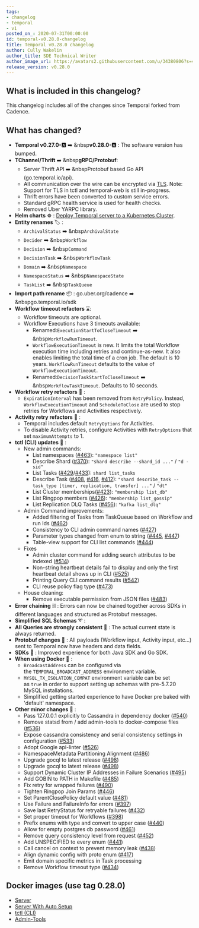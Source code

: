 ```yaml
---
tags:
- changelog
- temporal
- v1
posted_on_: 2020-07-31T00:00:00
id: temporal-v0.28.0-changelog
title: Temporal v0.28.0 changelog
author: Cully Wakelin
author_title: SDE Technical Writer
author_image_url: https://avatars2.githubusercontent.com/u/34380806?s=400&u=5cd38b5e4416a5d10cdf9ebd386eec1d02f0b067&v=4
release_version: v0.28.0
---
```


<!--truncate-->

## What is included in this changelog?

This changelog includes all of the changes since Temporal forked from Cadence.

## What has changed?

- **Temporal v0.27.0-**🅰️  ➡️ &nbsp**v0.28.0-**🅰️ : The software version has bumped.
- **TChannel/Thrift** ➡️ &nbsp**gRPC/Protobuf**:
    - Server Thrift API ➡️ &nbspProtobuf based Go API (go.temporal.io/api).
    - All communication over the wire can be encrypted via [TLS](https://docs.temporal.io/docs/configuring-temporal-server#tls). Note: Support for TLS in tctl and temporal-web is still in-progress.
    - Thrift errors have been converted to custom service errors.
    - Standard gRPC health service is used for health checks.
    - Removed Uber YARPC library.
- **Helm charts** ☸️ : [Deploy Temporal server to a Kubernetes Cluster](https://github.com/temporalio/helm-charts).
- **Entity renames** 🏷️ :
    - `ArchivalStatus` ➡️ &nbsp`ArchivalState`
    - `Decider` ➡️ &nbsp`Workflow`
    - `Decision` ➡️ &nbsp`Command`
    - `DecisionTask` ➡️ &nbsp`WorkflowTask`
    - `Domain` ➡️ &nbsp`Namespace`
    - `NamespaceStatus` ➡️ &nbsp`NamespaceState`
    - `TaskList` ➡️ &nbsp`TaskQueue`
- **Import path rename** 📦 : go.uber.org/cadence ➡️ &nbspgo.temporal.io/sdk
- **Workflow timeout refactors** ⌛:
    - Workflow timeouts are optional.
    - Workflow Executions have 3 timeouts available:
        - Renamed:`ExecutionStartToCloseTimeout` ➡️ &nbsp`WorkflowRunTimeout`.
        - `WorkflowExecutionTimeout` is new. It limits the total Workflow execution time including retries and continue-as-new. It also enables limiting the total time of a cron job. The default is 10 years. `WorkflowRunTimeout` defaults to the value of `WorkflowExecutionTimeout`.
        - Renamed:`DecisionTaskStartToCloseTimeout` ➡️ &nbsp`WorkflowTaskTimeout`. Defaults to 10 seconds.
- **Workflow retry refactors** 🔁 :
    - `ExpirationInterval` has been removed from `RetryPolicy`. Instead, `WorkflowExecutionTimeout` and `ScheduleToClose` are used to stop retries for Workflows and Activities respectively.
- **Activity retry refactors** 🔁 :
    - Temporal includes default `RetryOptions` for Activities.
    - To disable Activity retries, configure Activities with `RetryOptions` that set `maximumAttempts` to 1.
- **tctl (CLI) updates** 🧰 :
    - New admin commands:
        - List namespaces ([#463](https://github.com/temporalio/temporal/pull/463)): `"namespace list"`
        - Describe Shard ([#370](https://github.com/temporalio/temporal/pull/370)): `"shard describe --shard_id ..."` / `"d -sid"`
        - List Tasks ([#429](https://github.com/temporalio/temporal/pull/429)/[#433](https://github.com/temporalio/temporal/pull/433)): `shard list_tasks`
        - Describe Task ([#408](https://github.com/temporalio/temporal/pull/408), [#416](https://github.com/temporalio/temporal/pull/416), [#412](https://github.com/temporalio/temporal/pull/412)): `"shard describe_task --task_type [timer, replication, transfer] ..."` / `"dt"`
        - List Cluster memberships([#423](https://github.com/temporalio/temporal/pull/423/files)): `"membership list_db"`
        - List Ringpop members ([#426](https://github.com/temporalio/temporal/pull/426)): `"membership list_gossip"`
        - List Replication DLQ Tasks ([#456](https://github.com/temporalio/temporal/pull/456)): `"kafka list_dlq"`
    - Admin Command improvements:
        - Added filtering of Tasks from TaskQueue based on Workflow and run Ids  ([#462](https://github.com/temporalio/temporal/pull/462))
        - Consistency to CLI admin command names ([#427](https://github.com/temporalio/temporal/pull/427))
        - Parameter types changed from enum to string ([#445](https://github.com/temporalio/temporal/pull/445), [#447](https://github.com/temporalio/temporal/pull/447))
        - Table-view support for CLI list commands ([#444](https://github.com/temporalio/temporal/pull/444))
    - Fixes
        - Admin cluster command for adding search attributes to be indexed ([#514](https://github.com/temporalio/temporal/pull/514))
        - Non-string heartbeat details fail to display and only the first heartbeat detail shows up in CLI ([#525](https://github.com/temporalio/temporal/pull/525))
        - Printing Query CLI command results ([#542](https://github.com/temporalio/temporal/pull/542))
        - CLI reuse policy flag type ([#473](https://github.com/temporalio/temporal/pull/473))
    - House cleaning:
        - Remove executable permission from JSON files ([#483](https://github.com/temporalio/temporal/pull/483))
- **Error chaining** ⛓️  :  Errors can now be chained together across SDKs in different languages and structured as Protobuf messages.
- **Simplified SQL Schemas** ➰ :
- **All Queries are strongly consistent** 🔎 : The actual current state is always returned.
- **Protobuf changes** 👣 : All payloads (Workflow input, Activity input, etc...) sent to Temporal now have headers and data fields.
- **SDKs** 🔌 : Improved experience for both Java SDK and Go SDK.
- **When using Docker** 🐳 :
    - `BroadcastAddress` can be configured via the `TEMPORAL_BROADCAST_ADDRESS` environment variable.
    - `MYSQL_TX_ISOLATION_COMPAT` environment variable can be set as `true` in order to support setting up schemas with pre-5.7.20 MySQL installations.
    - Simplified getting started experience to have Docker pre baked with 'default' namespace.
- **Other minor changes** 🔹 :
    - Pass 127.0.0.1 explicitly to Cassandra in dependency docker ([#540](https://github.com/temporalio/temporal/pull/540))
    - Remove statsd from / add admin-tools to docker-compose files ([#536](https://github.com/temporalio/temporal/pull/536))
    - Expose cassandra consistency and serial consistency settings in configuration ([#533](https://github.com/temporalio/temporal/pull/533))
    - Adopt Google api-linter ([#526](https://github.com/temporalio/temporal/pull/526))
    - NamespaceMetadata Partitioning Alignment ([#486](https://github.com/temporalio/temporal/pull/486))
    - Upgrade gocql to latest release ([#498](https://github.com/temporalio/temporal/pull/498))
    - Upgrade gocql to latest release ([#498](https://github.com/temporalio/temporal/pull/498))
    - Support Dynamic Cluster IP Addresses in Failure Scenarios ([#495](https://github.com/temporalio/temporal/pull/495))
    - Add GOBIN to PATH in Makefile ([#485](https://github.com/temporalio/temporal/pull/485))
    - Fix retry for wrapped failures ([#490](https://github.com/temporalio/temporal/pull/490))
    - Tighten Ringpop Join Params ([#446](https://github.com/temporalio/temporal/pull/446))
    - Set ParentClosePolicy default value ([#481](https://github.com/temporalio/temporal/pull/481))
    - Use Failure and FailureInfo for errors ([#397](https://github.com/temporalio/temporal/pull/397))
    - Save last RetryStatus for retryable failures ([#432](https://github.com/temporalio/temporal/pull/432))
    - Set proper timeout for Workflows ([#398](https://github.com/temporalio/temporal/pull/398))
    - Prefix enums with type and convert to upper case ([#440](https://github.com/temporalio/temporal/pull/440))
    - Allow for empty postgres db password ([#461](https://github.com/temporalio/temporal/pull/461))
    - Remove query consistency level from request ([#452](https://github.com/temporalio/temporal/pull/452))
    - Add UNSPECIFIED to every enum ([#441](https://github.com/temporalio/temporal/pull/441))
    - Call cancel on context to prevent memory leak ([#438](https://github.com/temporalio/temporal/pull/438))
    - Align dynamic config with proto enum ([#417](https://github.com/temporalio/temporal/pull/417))
    - Emit domain specific metrics in Task processing
    - Remove Workflow timeout type ([#434](https://github.com/temporalio/temporal/pull/434))

## **Docker images (use tag 0.28.0)**

- [Server](https://hub.docker.com/repository/docker/temporalio/server)
- [Server With Auto Setup](https://hub.docker.com/repository/docker/temporalio/auto-setup)
- [tctl (CLI)](https://hub.docker.com/repository/docker/temporalio/tctl)
- [Admin-Tools](https://hub.docker.com/repository/docker/temporalio/admin-tools)
